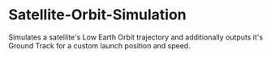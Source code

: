 Satellite-Orbit-Simulation
==========================

Simulates a satellite's Low Earth Orbit trajectory and additionally outputs it's Ground Track for a custom launch position and speed.